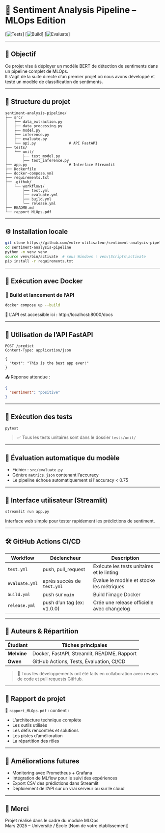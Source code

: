 # 💬 Sentiment Analysis Pipeline – MLOps Edition

[![Tests](https://github.com/votre-utilisateur/sentiment-analysis-pipeline/actions/workflows/test.yml/badge.svg)]
[![Build](https://github.com/votre-utilisateur/sentiment-analysis-pipeline/actions/workflows/build.yml/badge.svg)]
[![Evaluate](https://github.com/votre-utilisateur/sentiment-analysis-pipeline/actions/workflows/evaluate.yml/badge.svg)]

---

## 🎯 Objectif

Ce projet vise à déployer un modèle BERT de détection de sentiments dans un pipeline complet de MLOps.  
Il s'agit de la suite directe d’un premier projet où nous avons développé et testé un modèle de classification de sentiments.

---

## 🧱 Structure du projet

```
sentiment-analysis-pipeline/
├── src/
│   ├── data_extraction.py
│   ├── data_processing.py
│   ├── model.py
│   ├── inference.py
│   ├── evaluate.py
│   └── api.py               # API FastAPI
├── tests/
│   └── unit/
│       ├── test_model.py
│       ├── test_inference.py
├── app.py                   # Interface Streamlit
├── Dockerfile
├── docker-compose.yml
├── requirements.txt
├── .github/
│   └── workflows/
│       ├── test.yml
│       ├── evaluate.yml
│       ├── build.yml
│       └── release.yml
├── README.md
└── rapport_MLOps.pdf
```

---

## ⚙️ Installation locale

```bash
git clone https://github.com/votre-utilisateur/sentiment-analysis-pipeline.git
cd sentiment-analysis-pipeline
python -m venv venv
source venv/bin/activate  # sous Windows : venv\Scripts\activate
pip install -r requirements.txt
```

---

## 🐳 Exécution avec Docker

### 🔧 Build et lancement de l’API

```bash
docker compose up --build
```

📍 L'API est accessible ici : http://localhost:8000/docs

---

## 🔁 Utilisation de l’API FastAPI

```http
POST /predict
Content-Type: application/json

{
  "text": "This is the best app ever!"
}
```

📤 Réponse attendue :

```json
{
  "sentiment": "positive"
}
```

---

## 🧪 Exécution des tests

```bash
pytest
```

> ✅ Tous les tests unitaires sont dans le dossier `tests/unit/`

---

## 🧬 Évaluation automatique du modèle

- Fichier : `src/evaluate.py`
- Génère `metrics.json` contenant l'accuracy
- Le pipeline échoue automatiquement si l'accuracy < 0.75

---

## 🧰 Interface utilisateur (Streamlit)

```bash
streamlit run app.py
```

Interface web simple pour tester rapidement les prédictions de sentiment.

---

## 🛠️ GitHub Actions CI/CD

| Workflow        | Déclencheur                    | Description                                      |
|----------------|--------------------------------|--------------------------------------------------|
| `test.yml`     | push, pull_request             | Exécute les tests unitaires et le linting       |
| `evaluate.yml` | après succès de `test.yml`     | Évalue le modèle et stocke les métriques        |
| `build.yml`    | push sur `main`                | Build l’image Docker                            |
| `release.yml`  | push d’un tag (ex: v1.0.0)      | Crée une release officielle avec changelog      |

---

## 👥 Auteurs & Répartition

| Étudiant      | Tâches principales                          |
|---------------|---------------------------------------------|
| **Melvine**   | Docker, FastAPI, Streamlit, README, Rapport |
| **Owen**      | GitHub Actions, Tests, Évaluation, CI/CD    |

> 🔄 Tous les développements ont été faits en collaboration avec revues de code et pull requests GitHub.

---

## 📄 Rapport de projet

📁 `rapport_MLOps.pdf` : contient :
- L’architecture technique complète
- Les outils utilisés
- Les défis rencontrés et solutions
- Les pistes d’amélioration
- La répartition des rôles

---

## 🔮 Améliorations futures

- Monitoring avec Prometheus + Grafana
- Intégration de MLflow pour le suivi des expériences
- Export CSV des prédictions dans Streamlit
- Déploiement de l’API sur un vrai serveur ou sur le cloud

---

## 🏁 Merci

Projet réalisé dans le cadre du module MLOps  
Mars 2025 – Université / École [Nom de votre établissement]



